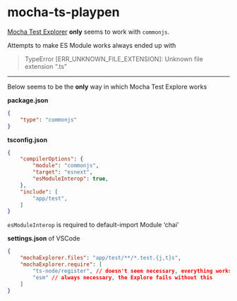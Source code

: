 # mocha-ts-playpen

[Mocha Test Explorer](https://marketplace.visualstudio.com/items?itemName=hbenl.vscode-mocha-test-adapter) **only** seems to work with `commonjs`.

Attempts to make ES Module works always ended up with
> TypeError [ERR_UNKNOWN_FILE_EXTENSION]: Unknown file extension “.ts”

-------------------------

Below seems to be the **only** way in which Mocha Test Explore works

**package.json**
```json
{
	"type": "commonjs"
}
```

**tsconfig.json**
```json
{
    "compilerOptions": {
        "module": "commonjs",
        "target": "esnext",
        "esModuleInterop": true,
    },
    "include": [
        "app/test",
    ]
}
```
`esModuleInterop` is required to default-import Module ‘chai’

**settings.json** of VSCode
```json
{
    "mochaExplorer.files": "app/test/**/*.test.{j,t}s",
    "mochaExplorer.require": [
        "ts-node/register", // doesn't seem necessary, everything works even without this
        "esm" // always necessary, the Explore fails without this
    ]
}
```
